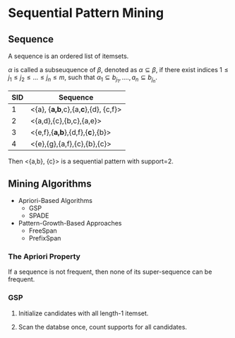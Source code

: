 # Sequential Pattern Mining

## Sequence

A sequence is an ordered list of itemsets.

$\alpha$ is called a subseuquence of $\beta$, denoted as $\alpha \subseteq \beta$, if there exist indices $1\le j_1 \le j_2 \le ... \le j_n\le m$, such that $\alpha_1 \subseteq b_{j_1}, ...., a_n\subseteq b_{j_n}$.

| SID  | Sequence                                |
| ---- | --------------------------------------- |
| 1    | <{a}, {**a,b**,c},{a,**c**},{d}, {c,f}> |
| 2    | <{a,d},{c},{b,c},{a,e}>                 |
| 3    | <{e,f},{**a,b**},{d,f},{**c**},{b}>     |
| 4    | <{e},{g},{a,f},{c},{b},{c}>             |

Then <{a,b}, {c}> is a sequential pattern with support=2.

## Mining Algorithms

-   Apriori-Based Algorithms
    -   GSP
    -   SPADE
-   Pattern-Growth-Based Approaches
    -   FreeSpan
    -   PrefixSpan

### The Apriori Property

If a sequence is not frequent, then none of its super-sequence can be frequent.

### GSP

1.  Initialize candidates with all length-1 itemset.

2.  Scan the databse once, count supports for all candidates.
